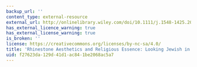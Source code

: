 ```yaml
---
backup_url: ''
content_type: external-resource
external_url: http://onlinelibrary.wiley.com/doi/10.1111/j.1548-1425.2009.01206.x/abstract
has_external_licence_warning: true
has_external_license_warning: true
is_broken: ''
license: https://creativecommons.org/licenses/by-nc-sa/4.0/
title: 'Rhinestone Aesthetics and Religious Essence: Looking Jewish in Paris'
uid: f27623da-129d-41d1-ac84-1be2068ac5a7
---
```

